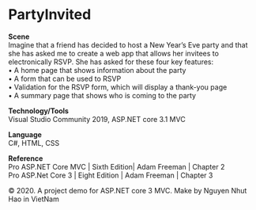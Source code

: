 # PartyInvited

**Scene**  
  Imagine that a friend has decided to host a New Year’s Eve party and that she has asked me to create a web app that allows her invitees to electronically RSVP. She has asked for these four key features:  
• A home page that shows information about the party  
• A form that can be used to RSVP  
• Validation for the RSVP form, which will display a thank-you page  
• A summary page that shows who is coming to the party  

**Technology/Tools**  
Visual Studio Community 2019, ASP.NET core 3.1 MVC 

**Language**  
C#, HTML, CSS 

**Reference**  
Pro ASP.NET Core MVC | Sixth Edition| Adam Freeman | Chapter 2  
Pro ASP.Net Core 3 | Eight Edition | Adam Freeman | Chapter 3

© 2020. A project demo for ASP.NET core 3 MVC. Make by Nguyen Nhut Hao in VietNam 